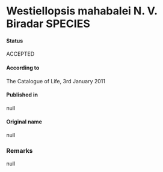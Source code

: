 # Westiellopsis mahabalei N. V. Biradar SPECIES

#### Status
ACCEPTED

#### According to
The Catalogue of Life, 3rd January 2011

#### Published in
null

#### Original name
null

### Remarks
null